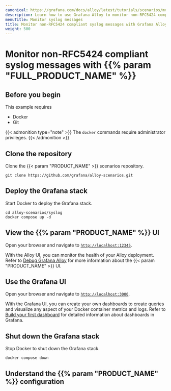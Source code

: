 ```yaml
---
canonical: https://grafana.com/docs/alloy/latest/tutorials/scenarios/monitor-syslog-messages/
description: Learn how to use Grafana Alloy to monitor non-RFC5424 compliant syslog messages
menuTitle: Monitor syslog messages
title: Monitor non-RFC5424 compliant syslog messages with Grafana Alloy
weight: 500
---
```


# Monitor non-RFC5424 compliant syslog messages with {{% param "FULL_PRODUCT_NAME" %}}

## Before you begin

This example requires

* Docker
* Git

{{< admonition type="note" >}}
The `docker` commands require administrator privileges.
{{< /admonition >}}

## Clone the repository

Clone the {{< param "PRODUCT_NAME" >}} scenarios repository.

```shell
git clone https://github.com/grafana/alloy-scenarios.git
```

## Deploy the Grafana stack

Start Docker to deploy the Grafana stack.

```shell
cd alloy-scenarios/syslog
docker compose up -d
```

## View the {{% param "PRODUCT_NAME" %}} UI

Open your browser and navigate to [`http://localhost:12345`](http://localhost:12345).

With the Alloy UI, you can monitor the health of your Alloy deployment.
Refer to [Debug Grafana Alloy](https://grafana.com/docs/alloy/latest/troubleshoot/debug/) for more information about the {{< param "PRODUCT_NAME" >}} UI.

## Use the Grafana UI

Open your browser and navigate to [`http://localhost:3000`](http://localhost:3000).

With the Grafana UI, you can create your own dashboards to create queries and visualize any aspect of your Docker container metrics and logs.
Refer to [Build your first dashboard](https://grafana.com/docs/grafana/latest/getting-started/build-first-dashboard/#create-a-dashboard) for detailed information about dashboards in Grafana.

## Shut down the Grafana stack

Stop Docker to shut down the Grafana stack.

```shell
docker compose down
```

## Understand the {{% param "PRODUCT_NAME" %}} configuration
